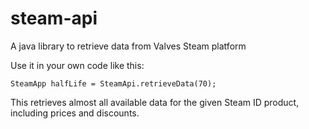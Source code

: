 steam-api
=========

A java library to retrieve data from Valves Steam platform

Use it in your own code like this:

    SteamApp halfLife = SteamApi.retrieveData(70);

This retrieves almost all available data for the given Steam ID product, including prices and discounts.